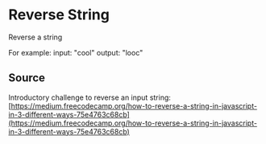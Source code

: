 # Reverse String

Reverse a string

For example:
input: "cool"
output: "looc"

## Source

Introductory challenge to reverse an input string: [https://medium.freecodecamp.org/how-to-reverse-a-string-in-javascript-in-3-different-ways-75e4763c68cb](https://medium.freecodecamp.org/how-to-reverse-a-string-in-javascript-in-3-different-ways-75e4763c68cb)

